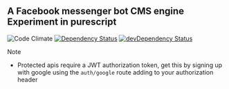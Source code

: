 ## A Facebook messenger bot CMS engine Experiment in purescript
![Code Climate](https://codeclimate.com/github/epicallan/bot.svg)
[![Dependency Status](https://david-dm.org/epicallan/bot.svg)](https://david-dm.org/epicallan/bot)
[![devDependency Status](https://david-dm.org/epicallan/bot/dev-status.svg)](https://david-dm.org/epicallan/bot?type=dev)


Note

- Protected apis require a JWT authorization token, get this by signing up with google using the ``auth/google`` route adding to your authorization header
